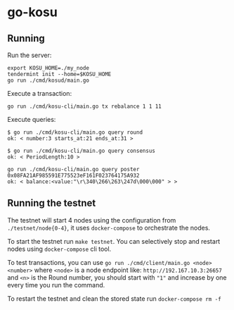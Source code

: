 # go-kosu

## Running

Run the server:

```
export KOSU_HOME=./my_node
tendermint init --home=$KOSU_HOME
go run ./cmd/kosud/main.go
```

Execute a transaction:

```
go run ./cmd/kosu-cli/main.go tx rebalance 1 1 11
```

Execute queries:

```
$ go run ./cmd/kosu-cli/main.go query round
ok: < number:3 starts_at:21 ends_at:31 >

$ go run ./cmd/kosu-cli/main.go query consensus
ok: < PeriodLength:10 >

go run ./cmd/kosu-cli/main.go query poster 0x08FA21AF985591E775523eF161F023764175A932
ok: < balance:<value:"\r\340\266\263\247d\000\000" > >
```

## Running the testnet

The testnet will start 4 nodes using the configuration from `./testnet/node{0-4}`, it uses `docker-compose` to orchestrate the nodes.

To start the testnet run `make testnet`. You can selectively stop and restart nodes using `docker-compose` cli tool.

To test transactions, you can use `go run ./cmd/client/main.go <node> <number>` where `<node>` is a node endpoint like: `http://192.167.10.3:26657` and `<n>` is the Round number, you should start with `"1"` and increase by one every time you run the command.

To restart the testnet and clean the stored state run `docker-compose rm -f`

